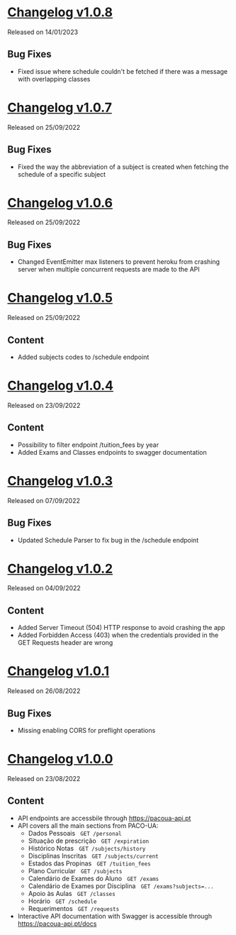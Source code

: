 # [Changelog v1.0.8](https://github.com/digas99/paco-ua-api/releases/tag/v1.0.8)
Released on 14/01/2023

## Bug Fixes
- Fixed issue where schedule couldn't be fetched if there was a message with overlapping classes

# [Changelog v1.0.7](https://github.com/digas99/paco-ua-api/releases/tag/v1.0.7)
Released on 25/09/2022

## Bug Fixes
- Fixed the way the abbreviation of a subject is created when fetching the schedule of a specific subject

# [Changelog v1.0.6](https://github.com/digas99/paco-ua-api/releases/tag/v1.0.6)
Released on 25/09/2022

## Bug Fixes
- Changed EventEmitter max listeners to prevent heroku from crashing server when multiple concurrent requests are made to the API

# [Changelog v1.0.5](https://github.com/digas99/paco-ua-api/releases/tag/v1.0.5)
Released on 25/09/2022

## Content
- Added subjects codes to /schedule endpoint

# [Changelog v1.0.4](https://github.com/digas99/paco-ua-api/releases/tag/v1.0.4)
Released on 23/09/2022

## Content
- Possibility to filter endpoint /tuition_fees by year
- Added Exams and Classes endpoints to swagger documentation

# [Changelog v1.0.3](https://github.com/digas99/paco-ua-api/releases/tag/v1.0.3)
Released on 07/09/2022

## Bug Fixes
- Updated Schedule Parser to fix bug in the /schedule endpoint

# [Changelog v1.0.2](https://github.com/digas99/paco-ua-api/releases/tag/v1.0.2)
Released on 04/09/2022

## Content
- Added Server Timeout (504) HTTP response to avoid crashing the app
- Added Forbidden Access (403) when the credentials provided in the GET Requests header are wrong 

# [Changelog v1.0.1](https://github.com/digas99/paco-ua-api/releases/tag/v1.0.1)
Released on 26/08/2022

## Bug Fixes
- Missing enabling CORS for preflight operations

# [Changelog v1.0.0](https://github.com/digas99/paco-ua-api/releases/tag/v1.0.0)
Released on 23/08/2022

## Content
- API endpoints are accessbile through https://pacoua-api.pt
- API covers all the main sections from PACO-UA:
  - Dados Pessoais &nbsp;&nbsp;`GET /personal`
  - Situação de prescrição &nbsp;&nbsp;`GET /expiration`
  - Histórico Notas &nbsp;&nbsp;`GET /subjects/history`
  - Disciplinas Inscritas &nbsp;&nbsp;`GET /subjects/current`
  - Estados das Propinas &nbsp;&nbsp;`GET /tuition_fees`
  - Plano Curricular &nbsp;&nbsp;`GET /subjects`
  - Calendário de Exames do Aluno &nbsp;&nbsp;`GET /exams`
  - Calendário de Exames por Disciplina &nbsp;&nbsp;`GET /exams?subjects=...`
  - Apoio às Aulas &nbsp;&nbsp;`GET /classes`
  - Horário &nbsp;&nbsp;`GET /schedule`
  - Requerimentos &nbsp;&nbsp;```GET /requests```
- Interactive API documentation with Swagger is accessible through https://pacoua-api.pt/docs